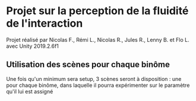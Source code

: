 # Projet sur la perception de la fluidité de l'interaction

Projet réalisé par Nicolas F., Rémi L., Nicolas R., Jules R., Lenny B. et Flo L. avec Unity 2019.2.6f1

## Utilisation des scènes pour chaque binôme

Une fois qu'un minimum sera setup, 3 scènes seront à disposition : une pour chaque binôme, dans laquelle il pourra expérimenter sur le paramètre qu'il lui est assigné 
